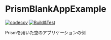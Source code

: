 # PrismBlankAppExample
[![codecov](https://codecov.io/gh/StdEnku/PrismBlankAppExample/branch/main/graph/badge.svg?token=DR914Y31AD)](https://codecov.io/gh/StdEnku/PrismBlankAppExample) [![Build&Test](https://github.com/StdEnku/PrismBlankAppExample/actions/workflows/Build&Test.yml/badge.svg?branch=main)](https://github.com/StdEnku/PrismBlankAppExample/actions/workflows/Build&Test.yml)

Prismを用いた空のアプリケーションの例
